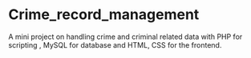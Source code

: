 # Crime_record_management
A mini project on handling crime and criminal related data with PHP for scripting , MySQL for database and HTML, CSS for the frontend.
 
